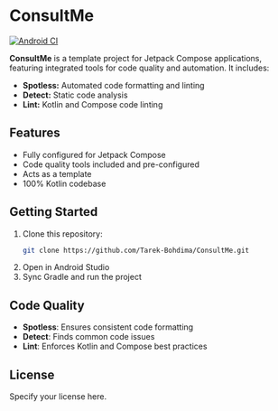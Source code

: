 # ConsultMe

[![Android CI](https://github.com/Tarek-Bohdima/ConsultMe/actions/workflows/android_ci.yml/badge.svg)](https://github.com/Tarek-Bohdima/ConsultMe/actions/workflows/android_ci.yml)

**ConsultMe** is a template project for Jetpack Compose applications, featuring integrated tools for code quality and automation. It includes:

- **Spotless:** Automated code formatting and linting
- **Detect:** Static code analysis
- **Lint:** Kotlin and Compose code linting

## Features

- Fully configured for Jetpack Compose
- Code quality tools included and pre-configured
- Acts as a template 
- 100% Kotlin codebase

## Getting Started

1. Clone this repository:
   ```bash
   git clone https://github.com/Tarek-Bohdima/ConsultMe.git
   ```
2. Open in Android Studio
3. Sync Gradle and run the project

## Code Quality

- **Spotless**: Ensures consistent code formatting
- **Detect**: Finds common code issues
- **Lint**: Enforces Kotlin and Compose best practices

## License

Specify your license here.
